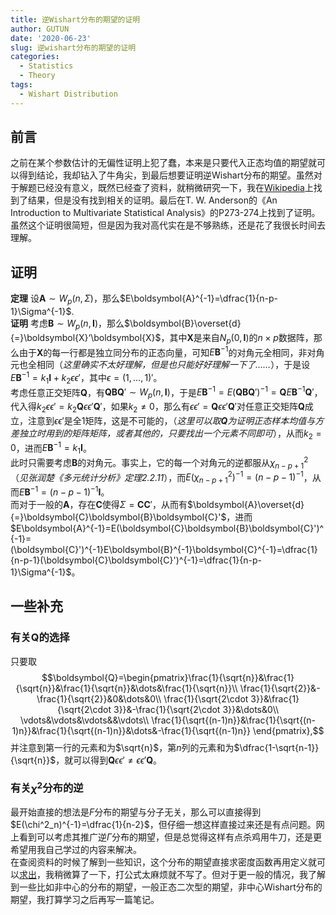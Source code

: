```yaml
---
title: 逆Wishart分布的期望的证明
author: GUTUN
date: '2020-06-23'
slug: 逆wishart分布的期望的证明
categories:
  - Statistics
  - Theory
tags:
  - Wishart Distribution
---
```


## 前言
之前在某个参数估计的无偏性证明上犯了蠢，本来是只要代入正态均值的期望就可以得到结论，我却钻入了牛角尖，到最后想要证明逆Wishart分布的期望。虽然对于解题已经没有意义，既然已经查了资料，就稍微研究一下，我在[Wikipedia](https://zh.wikipedia.org/wiki/%E9%80%86%E5%A8%81%E6%B2%99%E7%89%B9%E5%88%86%E4%BD%88)上找到了结果，但是没有找到相关的证明。最后在T. W. Anderson的《An Introduction to Multivariate Statistical Analysis》的P273-274上找到了证明。虽然这个证明很简短，但是因为我对高代实在是不够熟练，还是花了我很长时间去理解。

## 证明
**定理** 设$\boldsymbol{A}\sim W_p(n,\Sigma)$，那么$E\boldsymbol{A}^{-1}=\dfrac{1}{n-p-1}\Sigma^{-1}$.   
**证明** 考虑$\boldsymbol{B}\sim W_p(n,\boldsymbol{I})$，那么$\boldsymbol{B}\overset{d}{=}\boldsymbol{X}‘\boldsymbol{X}$，其中$\boldsymbol{X}$是来自$N_p(0,\boldsymbol{I})$的$n\times p$数据阵，那么由于$\boldsymbol{X}$的每一行都是独立同分布的正态向量，可知$E\boldsymbol{B}^{-1}$的对角元全相同，非对角元也全相同（*这里确实不太好理解，但是也只能好好理解一下了……*），于是设$E\boldsymbol{B}^{-1}=k_1\boldsymbol{I}+k_2\epsilon\epsilon'$，其中$\epsilon=(1,\dots,1)'$。   
考虑任意正交矩阵$\boldsymbol{Q}$，有$\boldsymbol{Q}\boldsymbol{B}\boldsymbol{Q}'\sim W_p(n,\boldsymbol{I})$，于是$E\boldsymbol{B}^{-1}=E(\boldsymbol{Q}\boldsymbol{B}\boldsymbol{Q}')^{-1}=\boldsymbol{Q}E\boldsymbol{B}^{-1}\boldsymbol{Q}'$，代入得$k_2\epsilon\epsilon'=k_2\boldsymbol{Q}\epsilon\epsilon'\boldsymbol{Q}'$，如果$k_2\neq 0$，那么有$\epsilon\epsilon'=\boldsymbol{Q}\epsilon\epsilon'\boldsymbol{Q}'$对任意正交矩阵$\boldsymbol{Q}$成立，注意到$\epsilon\epsilon'$是全1矩阵，这是不可能的，（*这里可以取$\boldsymbol{Q}$为证明正态样本均值与方差独立时用到的矩阵矩阵，或者其他的，只要找出一个元素不同即可*），从而$k_2=0$，进而$E\boldsymbol{B}^{-1}=k_1\boldsymbol{I}$。   
此时只需要考虑$\boldsymbol{B}$的对角元。事实上，它的每一个对角元的逆都服从$\chi^2_{n-p+1}$（*见张润楚《多元统计分析》定理2.2.11*），而$E(\chi^2_{n-p+1})^{-1}=(n-p-1)^{-1}$，从而$E\boldsymbol{B}^{-1}=(n-p-1)^{-1}\boldsymbol{I}$。   
而对于一般的$\boldsymbol{A}$，存在$\boldsymbol{C}$使得$\Sigma=\boldsymbol{C}\boldsymbol{C}'$，从而有$\boldsymbol{A}\overset{d}{=}\boldsymbol{C}\boldsymbol{B}\boldsymbol{C}'$，进而$E\boldsymbol{A}^{-1}=E(\boldsymbol{C}\boldsymbol{B}\boldsymbol{C}')^{-1}=(\boldsymbol{C}')^{-1}E\boldsymbol{B}^{-1}\boldsymbol{C}^{-1}=\dfrac{1}{n-p-1}(\boldsymbol{C}\boldsymbol{C}')^{-1}=\dfrac{1}{n-p-1}\Sigma^{-1}$。

## 一些补充
### 有关$\boldsymbol{Q}$的选择
只要取$$\boldsymbol{Q}=\begin{pmatrix}\frac{1}{\sqrt{n}}&\frac{1}{\sqrt{n}}&\frac{1}{\sqrt{n}}&\dots&\frac{1}{\sqrt{n}}\\ \frac{1}{\sqrt{2}}&-\frac{1}{\sqrt{2}}&0&\dots&0\\ \frac{1}{\sqrt{2\cdot 3}}&\frac{1}{\sqrt{2\cdot 3}}&-\frac{1}{\sqrt{2\cdot 3}}&\dots&0\\ \vdots&\vdots&\vdots&&\vdots\\ \frac{1}{\sqrt{(n-1)n}}&\frac{1}{\sqrt{(n-1)n}}&\frac{1}{\sqrt{(n-1)n}}&\dots&-\frac{1}{\sqrt{(n-1)n}} \end{pmatrix},$$并注意到第一行的元素和为$\sqrt{n}$，第$n$列的元素和为$\dfrac{1-\sqrt{n-1}}{\sqrt{n}}$，就可以得到$\boldsymbol{Q}\epsilon\epsilon'\neq\epsilon\epsilon'\boldsymbol{Q}$。

### 有关$\chi^2$分布的逆
最开始直接的想法是$F$分布的期望与分子无关，那么可以直接得到$E(\chi^2_n)^{-1}=\dfrac{1}{n-2}$，但仔细一想这样直接过来还是有点问题。网上看到可以考虑其推广逆$\Gamma$分布的期望，但是总觉得这样有点杀鸡用牛刀，还是更希望用我自己学过的内容来解决。   
在查阅资料的时候了解到一些知识，这个分布的期望直接求密度函数再用定义就可以[求出](https://math.stackexchange.com/questions/20912/calculation-of-inverse-of-chi-squares-expectation)，我稍微算了一下，打公式太麻烦就不写了。但对于更一般的情况，我了解到一些比如非中心的分布的期望，一般正态二次型的期望，非中心Wishart分布的期望，我打算学习之后再写一篇笔记。